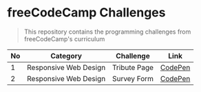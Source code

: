 # freeCodeCamp Challenges
> This repository contains the programming challenges from freeCodeCamp's curriculum

| No | Category | Challenge | Link |
|----|----------|-----------|------|
| 1 | Responsive Web Design | Tribute Page | [CodePen](https://codepen.io/johndoddy/full/YmObzj) |
| 2 | Responsive Web Design | Survey Form | [CodePen](https://codepen.io/johndoddy/full/XvxMjW) |
